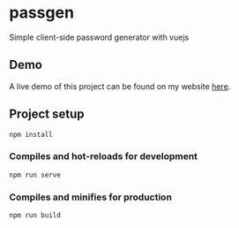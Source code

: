 # passgen
Simple client-side password generator with vuejs

## Demo
A live demo of this project can be found on my website [here](https://passwords.mikee.dev).

## Project setup
```
npm install
```

### Compiles and hot-reloads for development
```
npm run serve
```

### Compiles and minifies for production
```
npm run build
```
